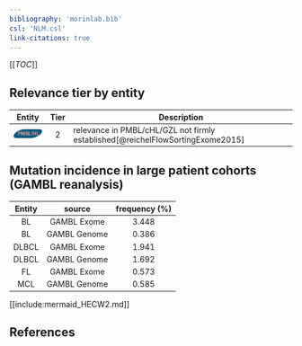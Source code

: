 ```yaml
---
bibliography: 'morinlab.bib'
csl: 'NLM.csl'
link-citations: true
---
```


[[_TOC_]]




## Relevance tier by entity

|Entity|Tier|Description|
|:------:|:----:|--------------------------------------|
|![PMBL](images/icons/PMBL_tier2.png)|2|relevance in PMBL/cHL/GZL not firmly established[@reichelFlowSortingExome2015]|


## Mutation incidence in large patient cohorts (GAMBL reanalysis)

|Entity|source |frequency (%)|
|:------:|:----:|:----:|
|BL|GAMBL Exome |3.448 |
|BL|GAMBL Genome |0.386 |
|DLBCL|GAMBL Exome |1.941 |
|DLBCL|GAMBL Genome |1.692 |
|FL|GAMBL Exome |0.573 |
|MCL|GAMBL Genome |0.585 |


[[include:mermaid_HECW2.md]]

## References


